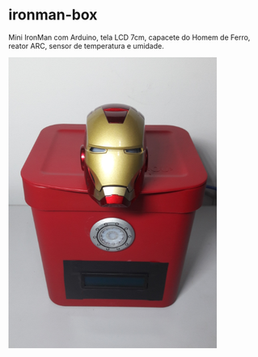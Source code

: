 # ironman-box
Mini IronMan com Arduino, tela LCD 7cm, capacete do Homem de Ferro, reator ARC, sensor de temperatura e umidade.

<img src="https://raw.githubusercontent.com/luizmadeira1986/ironman_box/master/ironman_box.PNG">

